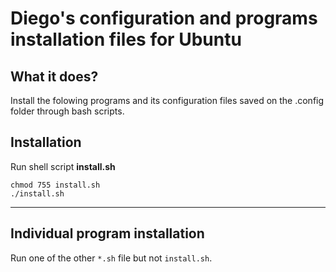 # Diego's configuration and programs installation files for Ubuntu

## What it does?
Install the folowing programs  and its configuration files saved on the
.config folder through bash scripts.

## Installation
Run shell script **install.sh**
 
```
chmod 755 install.sh
./install.sh
```

----
## Individual program installation
Run one of the other `*.sh` file but not `install.sh`.
